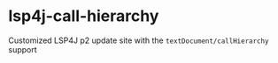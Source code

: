 # lsp4j-call-hierarchy
Customized LSP4J p2 update site with the `textDocument/callHierarchy` support
